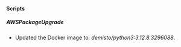 
#### Scripts

##### AWSPackageUpgrade

- Updated the Docker image to: *demisto/python3:3.12.8.3296088*.

